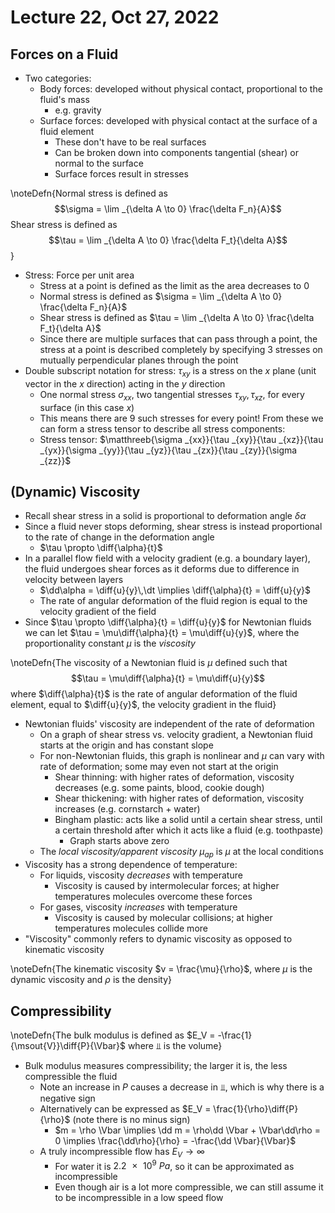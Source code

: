 # Lecture 22, Oct 27, 2022

## Forces on a Fluid

* Two categories:
	* Body forces: developed without physical contact, proportional to the fluid's mass
		* e.g. gravity
	* Surface forces: developed with physical contact at the surface of a fluid element
		* These don't have to be real surfaces
		* Can be broken down into components tangential (shear) or normal to the surface
		* Surface forces result in stresses

\noteDefn{Normal stress is defined as $$\sigma = \lim _{\delta A \to 0} \frac{\delta F_n}{A}$$ Shear stress is defined as $$\tau = \lim _{\delta A \to 0} \frac{\delta F_t}{\delta A}$$}

* Stress: Force per unit area
	* Stress at a point is defined as the limit as the area decreases to 0
	* Normal stress is defined as $\sigma = \lim _{\delta A \to 0} \frac{\delta F_n}{A}$
	* Shear stress is defined as $\tau = \lim _{\delta A \to 0} \frac{\delta F_t}{\delta A}$
	* Since there are multiple surfaces that can pass through a point, the stress at a point is described completely by specifying 3 stresses on mutually perpendicular planes through the point
* Double subscript notation for stress: $\tau _{xy}$ is a stress on the $x$ plane (unit vector in the $x$ direction) acting in the $y$ direction
	* One normal stress $\sigma _{xx}$, two tangential stresses $\tau _{xy}, \tau _{xz}$, for every surface (in this case $x$)
	* This means there are 9 such stresses for every point! From these we can form a stress tensor to describe all stress components:
	* Stress tensor: $\matthreeb{\sigma _{xx}}{\tau _{xy}}{\tau _{xz}}{\tau _{yx}}{\sigma _{yy}}{\tau _{yz}}{\tau _{zx}}{\tau _{zy}}{\sigma _{zz}}$

## (Dynamic) Viscosity

* Recall shear stress in a solid is proportional to deformation angle $\delta\alpha$
* Since a fluid never stops deforming, shear stress is instead proportional to the rate of change in the deformation angle
	* $\tau \propto \diff{\alpha}{t}$
* In a parallel flow field with a velocity gradient (e.g. a boundary layer), the fluid undergoes shear forces as it deforms due to difference in velocity between layers
	* $\dd\alpha = \diff{u}{y}\,\dt \implies \diff{\alpha}{t} = \diff{u}{y}$
	* The rate of angular deformation of the fluid region is equal to the velocity gradient of the field
* Since $\tau \propto \diff{\alpha}{t} = \diff{u}{y}$ for Newtonian fluids we can let $\tau = \mu\diff{\alpha}{t} = \mu\diff{u}{y}$, where the proportionality constant $\mu$ is the *viscosity*

\noteDefn{The viscosity of a Newtonian fluid is $\mu$ defined such that $$\tau = \mu\diff{\alpha}{t} = \mu\diff{u}{y}$$ where $\diff{\alpha}{t}$ is the rate of angular deformation of the fluid element, equal to $\diff{u}{y}$, the velocity gradient in the fluid}

* Newtonian fluids' viscosity are independent of the rate of deformation
	* On a graph of shear stress vs. velocity gradient, a Newtonian fluid starts at the origin and has constant slope
	* For non-Newtonian fluids, this graph is nonlinear and $\mu$ can vary with rate of deformation; some may even not start at the origin
		* Shear thinning: with higher rates of deformation, viscosity decreases (e.g. some paints, blood, cookie dough)
		* Shear thickening: with higher rates of deformation, viscosity increases (e.g. cornstarch + water)
		* Bingham plastic: acts like a solid until a certain shear stress, until a certain threshold after which it acts like a fluid (e.g. toothpaste)
			* Graph starts above zero
	* The *local viscosity/apparent viscosity* $\mu _{ap}$ is $\mu$ at the local conditions
* Viscosity has a strong dependence of temperature:
	* For liquids, viscosity *decreases* with temperature
		* Viscosity is caused by intermolecular forces; at higher temperatures molecules overcome these forces
	* For gases, viscosity *increases* with temperature
		* Viscosity is caused by molecular collisions; at higher temperatures molecules collide more
* "Viscosity" commonly refers to dynamic viscosity as opposed to kinematic viscosity

\noteDefn{The kinematic viscosity $v = \frac{\mu}{\rho}$, where $\mu$ is the dynamic viscosity and $\rho$ is the density}

## Compressibility

\noteDefn{The bulk modulus is defined as $E_V = -\frac{1}{\msout{V}}\diff{P}{\Vbar}$ where $\Vbar$ is the volume}

* Bulk modulus measures compressibility; the larger it is, the less compressible the fluid
	* Note an increase in $P$ causes a decrease in $\Vbar$, which is why there is a negative sign
	* Alternatively can be expressed as $E_V = \frac{1}{\rho}\diff{P}{\rho}$ (note there is no minus sign)
		* $m = \rho \Vbar \implies \dd m = \rho\dd \Vbar + \Vbar\dd\rho = 0 \implies \frac{\dd\rho}{\rho} = -\frac{\dd \Vbar}{\Vbar}$
	* A truly incompressible flow has $E_V \to \infty$
		* For water it is $\SI{2.2e9}{Pa}$, so it can be approximated as incompressible
		* Even though air is a lot more compressible, we can still assume it to be incompressible in a low speed flow

